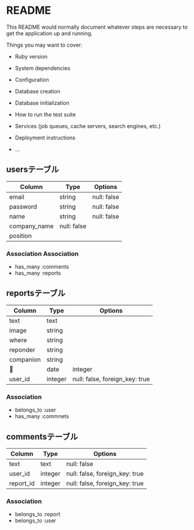 # README

This README would normally document whatever steps are necessary to get the
application up and running.

Things you may want to cover:

* Ruby version

* System dependencies

* Configuration

* Database creation

* Database initialization

* How to run the test suite

* Services (job queues, cache servers, search engines, etc.)

* Deployment instructions

* ...

## usersテーブル
|Column|Type|Options|
|------|----|-------|
|email|string|null: false|
|password|string|null: false|
|name|string|null: false|
|company_name|null: false|
|position|
### Association Association
- has_many :comments
- has_many :reports

## reportsテーブル
|Column|Type|Options|
|------|----|-------|
|text|text| |
|image|string| |
|where|string|
|reponder|string|
|companion|string|
|date|integer|
|user_id|integer|null: false, foreign_key: true|
### Association
- belongs_to :user
- has_many :commnets

## commentsテーブル
|Column|Type|Options|
|------|----|-------|
|text|text|null: false|
|user_id|integer|null: false, foreign_key: true|
|report_id|integer|null: false, foreign_key: true|
### Association
- belongs_to :report
- belongs_to :user

